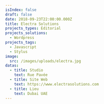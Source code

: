 ```yaml
---
isIndex: false
draft: false
date: 2018-09-23T22:00:00.000Z
title: Electra Solutions
projects_types: Editorial
projects_solutions:
  - Wordpress
projects_tags:
  - Javascript
  - Stylus
image:
  src: /images/uploads/electra.jpg
datas:
  - title: Studio
    text: Rue Pavée
  - title: Site Web
    text: https://www.electrasolutions.com
  - title: Lieu
    text: Dubai UAE
---
```

